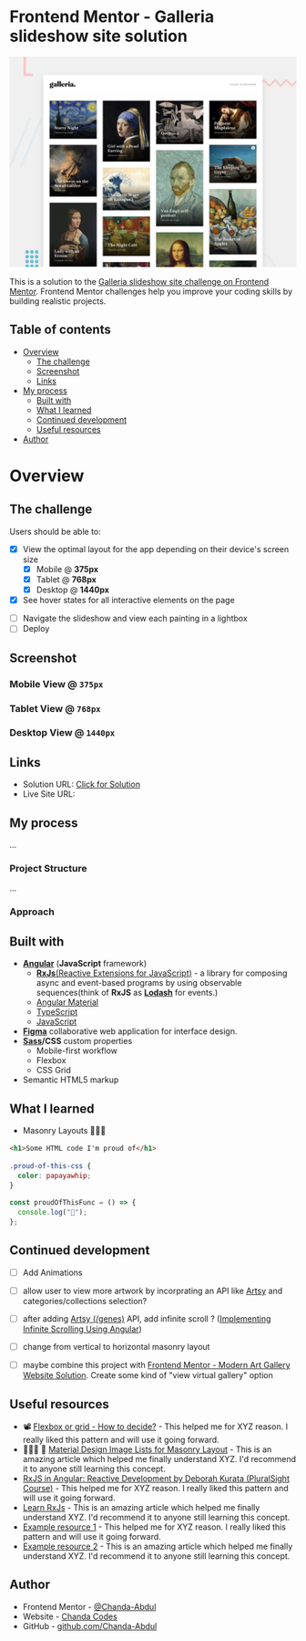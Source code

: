 # Frontend Mentor - Galleria slideshow site solution
![Design preview for the Galleria slideshow site coding challenge](/src/assets/images/preview.jpg)


This is a solution to the [Galleria slideshow site challenge on Frontend Mentor](https://www.frontendmentor.io/challenges/galleria-slideshow-site-tEA4pwsa6). Frontend Mentor challenges help you improve your coding skills by building realistic projects.


## Table of contents

- [Overview](#overview)
  - [The challenge](#the-challenge)
  - [Screenshot](#screenshot)
  - [Links](#links)
- [My process](#my-process)
  - [Built with](#built-with)
  - [What I learned](#what-i-learned)
  - [Continued development](#continued-development)
  - [Useful resources](#useful-resources)
- [Author](#author)
<!-- - [Acknowledgments](#acknowledgments) -->
# Overview

## The challenge

Users should be able to:

- [x] View the optimal layout for the app depending on their device's screen size
  - [x] Mobile @ <b>375px</b>
  - [x] Tablet @  <b>768px</b>
  - [x] Desktop @ <b>1440px</b>
- [X] See hover states for all interactive elements on the page
<!-- 
- [ ]  fix start/stop
- [ ]  router by /:id
- [ ] progress bar
- [ ] pause button?
- [ ] footer stickiness/height
- *Observable*
  -current slide
  -current slide data
  - start/stop/pause/next/prev
  -show preview
- *Service*
  - start show
  - end show
  - pause show
  - next slide
  - prev slide
  - show preview?

 -->
- [ ] Navigate the slideshow and view each painting in a lightbox
- [ ] Deploy

## Screenshot
### Mobile View @ `375px`
<!-- ![](./screenshot.jpg) -->
### Tablet View @ `768px`
### Desktop View @ `1440px`

## Links
- Solution URL: [Click for Solution](https://github.com/Chanda-Abdul/Angular-Galleria-Slideshow)
- Live Site URL: 
<!-- 
[Click for Live Site](https://your-live-site-url.com) -->

## My process
...
### Project Structure
...
### Approach
## Built with


- <b>[Angular](https://angular.io/)</b> (<b>JavaScript</b> framework)
  - [<b>RxJs</b>(Reactive Extensions for JavaScript)](https://rxjs.dev/guide/overview) -  a library for composing async and event-based programs by using observable sequences(think of <b>RxJS</b> as <b>[Lodash](https://lodash.com/)</b> for events.) 
   - [Angular Material](https://material.angular.io/)
  - [TypeScript](https://www.typescriptlang.org/)
  - [JavaScript](https://www.javascript.com/)
- <b>[Figma](https://www.figma.com/)</b> collaborative web application for interface design.
- <b>[Sass](https://sass-lang.com/)/CSS</b> custom properties
  - Mobile-first workflow
  - Flexbox
  - CSS Grid
- Semantic HTML5 markup


## What I learned
- Masonry Layouts 🤦🏽‍♀️

<!-- Use this section to recap over some of your major learnings while working through this project. Writing these out and providing code samples of areas you want to highlight is a great way to reinforce your own knowledge.

To see how you can add code snippets, see below: -->

```html
<h1>Some HTML code I'm proud of</h1>
```

```css
.proud-of-this-css {
  color: papayawhip;
}
```

```js
const proudOfThisFunc = () => {
  console.log("🎉");
};
```


## Continued development
- [ ] Add Animations
<!-- // On click
// Navigate to: "Desktop - Gallery 1";
// Animate: Dissolve;
animation-timing-function: linear;
animation-duration: 150ms; -->

- [ ] allow user to view more artwork by incorprating an API like [Artsy](https://developers.artsy.net/) and categories/collections selection?
<!-- fake backend?
service, get more art?
 -->
- [ ] after adding [Artsy (/genes)](https://developers.artsy.net/v2/docs/genes) API, add infinite scroll ?  ([Implementing Infinite Scrolling Using Angular](https://levelup.gitconnected.com/implementing-infinite-scrolling-using-angular-82c66f27e817))
- [ ] change from vertical to horizontal masonry layout
- [ ] maybe combine this project with [Frontend Mentor - Modern Art Gallery Website Solution](https://github.com/Chanda-Abdul/Modern-Art-Gallery-Website). Create some kind of "view virtual gallery" option



## Useful resources

- 📽 [Flexbox or grid - How to decide?](https://youtu.be/3elGSZSWTbM) - This helped me for XYZ reason. I really liked this pattern and will use it going forward.
- 💁🏽‍♀️ 🧱 [Material Design Image Lists for Masonry Layout](https://material.io/components/image-lists) - This is an amazing article which helped me finally understand XYZ. I'd recommend it to anyone still learning this concept.
- [RxJS in Angular: Reactive Development
by Deborah Kurata (PluralSight Course)](https://www.pluralsight.com/courses/rxjs-angular-reactive-development) - This helped me for XYZ reason. I really liked this pattern and will use it going forward.
- [Learn RxJs](https://www.learnrxjs.io/) - This is an amazing article which helped me finally understand XYZ. I'd recommend it to anyone still learning this concept.
- [Example resource 1](https://www.example.com) - This helped me for XYZ reason. I really liked this pattern and will use it going forward.
- [Example resource 2](https://www.example.com) - This is an amazing article which helped me finally understand XYZ. I'd recommend it to anyone still learning this concept.



## Author
- Frontend Mentor - [@Chanda-Abdul](https://www.frontendmentor.io/profile/Chanda-Abdul)
- Website - [Chanda Codes](https://chandacodes.com/)
- GitHub - [github.com/Chanda-Abdul](https://github.com/Chanda-Abdul)


<!-- ## Acknowledgments

This is where you can give a hat tip to anyone who helped you out on this project. Perhaps you worked in a team or got some inspiration from someone else's solution. This is the perfect place to give them some credit.

**Note: Delete this note and edit this section's content as necessary. If you completed this challenge by yourself, feel free to delete this section entirely.** -->

